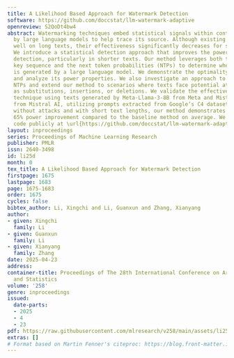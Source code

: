 ```yaml
---
title: A Likelihood Based Approach for Watermark Detection
software: https://github.com/doccstat/llm-watermark-adaptive
openreview: S2QoDt4bw4
abstract: Watermarking techniques embed statistical signals within content generated
  by large language models to help trace its source. Although existing methods perform
  well on long texts, their effectiveness significantly decreases for shorter texts.
  We introduce a statistical detection approach that improves the power of watermark
  detection, particularly in shorter texts. Our method leverages both the watermark
  key sequence and the next token probabilities (NTPs) to determine whether a text
  is generated by a large language model. We demonstrate the optimality of our approach
  and analyze its power properties. We also investigate an approach to estimating
  NTPs and extend our method to scenarios where texts face potential attacks such
  as substitutions, insertions, or deletions. We validate the effectiveness of our
  technique using texts generated by Meta-Llama-3-8B from Meta and Mistral-7B-v0.1
  from Mistral AI, utilizing prompts extracted from Google’s C4 dataset. In scenarios
  without attacks and with short text lengths, our method demonstrates approximately
  65% power improvement compared to the baseline method on average. We release all
  code publicly at \url{https://github.com/doccstat/llm-watermark-adaptive.}
layout: inproceedings
series: Proceedings of Machine Learning Research
publisher: PMLR
issn: 2640-3498
id: li25d
month: 0
tex_title: A Likelihood Based Approach for Watermark Detection
firstpage: 1675
lastpage: 1683
page: 1675-1683
order: 1675
cycles: false
bibtex_author: Li, Xingchi and Li, Guanxun and Zhang, Xianyang
author:
- given: Xingchi
  family: Li
- given: Guanxun
  family: Li
- given: Xianyang
  family: Zhang
date: 2025-04-23
address:
container-title: Proceedings of The 28th International Conference on Artificial Intelligence
  and Statistics
volume: '258'
genre: inproceedings
issued:
  date-parts:
  - 2025
  - 4
  - 23
pdf: https://raw.githubusercontent.com/mlresearch/v258/main/assets/li25d/li25d.pdf
extras: []
# Format based on Martin Fenner's citeproc: https://blog.front-matter.io/posts/citeproc-yaml-for-bibliographies/
---
```

